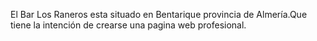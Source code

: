 El Bar Los Raneros esta situado en Bentarique provincia de Almería.Que tiene la intención de crearse una pagina web profesional.